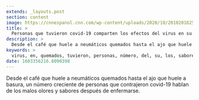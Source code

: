 ```yaml
--- 
extends: _layouts.post 
section: content 
image: https://cnnespanol.cnn.com/wp-content/uploads/2020/10/201020162542-covid-smell-taste-full-169.jpg?quality=100&strip=info 
title: > 
  Personas que tuvieron covid-19 comparten los efectos del virus en su olfato 
description: > 
  Desde el café que huele a neumáticos quemados hasta el ajo que huele a basura, un número creciente de personas que contrajeron covid-19 hablan de los malos olores y sabores después de enfermarse. 
keywords: > 
  virus, en, quemados, tuvieron, personas, número, del, su, los, sabores, olfato, efectos, y, el, neumáticos, que, olores, huele 
date: 1603356216.8090398 
--- 
```

<div><p>Desde el caf&#233; que huele a neum&#225;ticos quemados hasta el ajo que huele a basura, un n&#250;mero creciente de personas que contrajeron covid-19 hablan de los malos olores y sabores despu&#233;s de enfermarse.</p>
					</div>